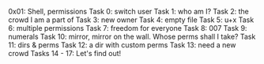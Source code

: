 0x01: Shell, permissions
Task 0: switch user
Task 1: who am I?
Task 2: the crowd I am a part of
Task 3: new owner
Task 4: empty file
Task 5: u+x
Task 6: multiple permissions
Task 7: freedom for everyone
Task 8: 007
Task 9: numerals
Task 10: mirror, mirror on the wall. Whose perms shall I take?
Task 11: dirs & perms
Task 12: a dir with custom perms
Task 13: need a new crowd
Tasks 14 -  17: Let's find out!
